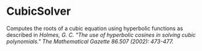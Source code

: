 # CubicSolver
Computes the roots of a cubic equation using hyperbolic functions as described in *Holmes, G. C. "The use of hyperbolic cosines in solving cubic polynomials." The Mathematical Gazette 86.507 (2002): 473-477.*
